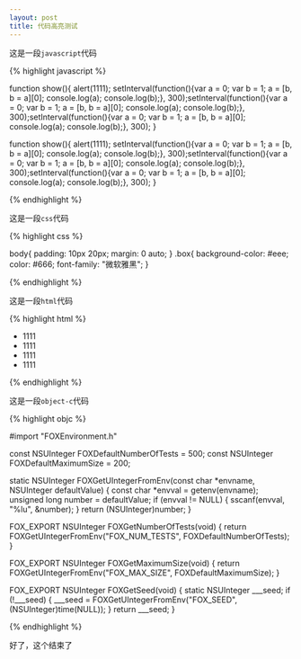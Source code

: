 ```yaml
---
layout: post
title: 代码高亮测试
---
```


这是一段`javascript`代码

{% highlight javascript %}

function show(){
	alert(1111);
	setInterval(function(){var a = 0; var b = 1; a = [b, b = a][0]; console.log(a); console.log(b);}, 300);setInterval(function(){var a = 0; var b = 1; a = [b, b = a][0]; console.log(a); console.log(b);}, 300);setInterval(function(){var a = 0; var b = 1; a = [b, b = a][0]; console.log(a); console.log(b);}, 300);
}

function show(){
	alert(1111);
	setInterval(function(){var a = 0; var b = 1; a = [b, b = a][0]; console.log(a); console.log(b);}, 300);setInterval(function(){var a = 0; var b = 1; a = [b, b = a][0]; console.log(a); console.log(b);}, 300);setInterval(function(){var a = 0; var b = 1; a = [b, b = a][0]; console.log(a); console.log(b);}, 300);
}

{% endhighlight %}

这是一段`css`代码

{% highlight css %}

body{
	padding: 10px 20px;
	margin: 0 auto;
}
.box{
	background-color: #eee;
	color: #666;
	font-family: "微软雅黑";
}

{% endhighlight %}

这是一段`html`代码

{% highlight html %}

<div>
	<ul>
		<li>1111</li>
		<li>1111</li>
		<li>1111</li>
		<li>1111</li>
	</ul>
</div>

{% endhighlight %}

这是一段`object-c`代码

{% highlight objc %}

#import "FOXEnvironment.h"


const NSUInteger FOXDefaultNumberOfTests = 500;
const NSUInteger FOXDefaultMaximumSize = 200;

static NSUInteger FOXGetUIntegerFromEnv(const char *envname, NSUInteger defaultValue) {
    const char *envval = getenv(envname);
    unsigned long number = defaultValue;
    if (envval != NULL) {
        sscanf(envval, "%lu", &number);
    }
    return (NSUInteger)number;
}

FOX_EXPORT NSUInteger FOXGetNumberOfTests(void) {
    return FOXGetUIntegerFromEnv("FOX_NUM_TESTS", FOXDefaultNumberOfTests);
}

FOX_EXPORT NSUInteger FOXGetMaximumSize(void) {
    return FOXGetUIntegerFromEnv("FOX_MAX_SIZE", FOXDefaultMaximumSize);
}

FOX_EXPORT NSUInteger FOXGetSeed(void) {
    static NSUInteger ___seed;
    if (!___seed) {
        ___seed = FOXGetUIntegerFromEnv("FOX_SEED", (NSUInteger)time(NULL));
    }
    return ___seed;
}

{% endhighlight %}

好了，这个结束了

